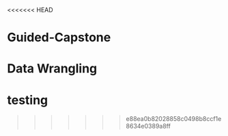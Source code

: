 <<<<<<< HEAD
# Guided-Capstone
Data Wrangling
=======
# testing
>>>>>>> e88ea0b82028858c0498b8ccf1e8634e0389a8ff
